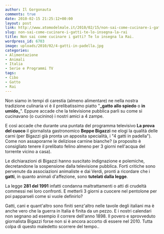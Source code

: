 ```yaml
---
author: Il Gorgonauta
comments: true
date: 2010-02-15 21:25:12+00:00
layout: post
link: http://www.atomodelmale.it/2010/02/15/non-sai-come-cucinare-i-gatti-te-lo-insegna-la-rai/
slug: non-sai-come-cucinare-i-gatti-te-lo-insegna-la-rai
title: Non sai come cucinare i gatti? Te lo insegna la Rai.
wordpress_id: 6703
image: uploads/2010/02/4-gatti-in-padella.jpg
categories:
- Alimentazione
- Animali
- Italia
- Serie e Programmi TV
tags:
- Cibo
- Gatto
- Rai
---
```



Non siamo in tempi di carestia (almeno alimentare) ne nella nostra tradizione culinaria vi è il prelibatissimo piatto "**_gatto allo spiedo** o **in umido_**". Eppure accade che la televisione pubblica parli su come si cucinavano (o cucinino) i nostri amici a 4 zampe.

E così accade che durante una puntata del programma televisivo **La prova del cuoco** il giornalista gastronomico **Beppe Bigazzi** ne elogi la qualità delle carni (per Bigazzi già pronta un apposita specialità, i "4 gatti in padella"). Come non assaporarne le deliziose carnine bianche? (a proposito è consigliato tenere il prelibato felino almeno per 3 giorni nell'acqua del torrente vicino a casa).

Le dichiarazioni di Bigazzi hanno suscitato indignazione e polemiche, decretandone la sospensione dalla televisione pubblica. Forti critiche sono pervenute da associazioni animaliste e dai Verdi, pronti a ricordare che i **gatti**, in quanto animali d'affezione, sono **tutelati dalla legge**.

La legge **281 del 1991** infatti condanna maltrattamenti o atti di crudeltà commessi nei loro confronti. E metterli 3 giorni a cuocere nel pentolone per poi papparseli come si vuole definirlo?

Gatti, cani e quant'altro sono finiti senz'altro nelle tavole degli italiani ma è anche vero che la guerra in Italia è finita da un pezzo. E i nostri calendari non segnano ad esempio il correre dell'anno 1898. Il povero e sprovveduto giornalista Bigazzi forse non si è ancora accorto di essere nel 2010. Tutta colpa di questo maledetto scorrere del tempo..
